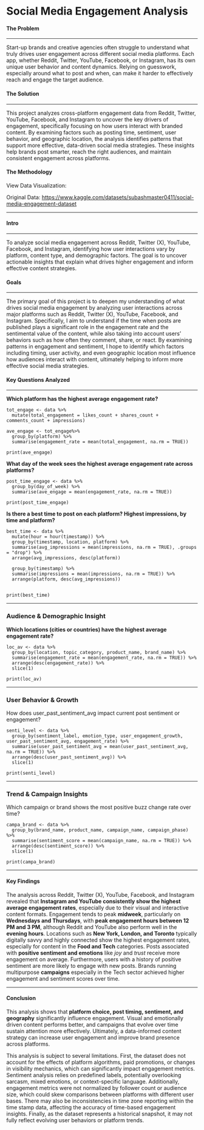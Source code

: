 # Social Media Engagement Analysis


#### The Problem

------------------------------------------------------------------------

Start-up brands and creative agencies often struggle to understand what truly drives user engagement across different social media platforms. Each app, whether Reddit, Twitter, YouTube, Facebook, or Instagram, has its own unique user behavior and content dynamics. Relying on guesswork, especially around what to post and when, can make it harder to effectively reach and engage the target audience.

#### The Solution

------------------------------------------------------------------------

This project analyzes cross-platform engagement data from Reddit, Twitter, YouTube, Facebook, and Instagram to uncover the key drivers of engagement, specifically focusing on how users interact with branded content. By examining factors such as posting time, sentiment, user behavior, and geographic location, the analysis identifies patterns that support more effective, data-driven social media strategies. These insights help brands post smarter, reach the right audiences, and maintain consistent engagement across platforms.

#### The Methodology

View Data Visualization:

Original Data: <https://www.kaggle.com/datasets/subashmaster0411/social-media-engagement-dataset>

------------------------------------------------------------------------

#### Intro

------------------------------------------------------------------------

To analyze social media engagement across Reddit, Twitter (X), YouTube, Facebook, and Instagram, identifying how user interactions vary by platform, content type, and demographic factors. The goal is to uncover actionable insights that explain what drives higher engagement and inform effective content strategies.

#### Goals

------------------------------------------------------------------------

The primary goal of this project is to deepen my understanding of what drives social media engagement by analyzing user interactions across major platforms such as Reddit, Twitter (X), YouTube, Facebook, and Instagram. Specifically, I aim to understand if the time when posts are published plays a significant role in the engagement rate and the sentimental value of the content, while also taking into account users’ behaviors such as how often they comment, share, or react. By examining patterns in engagement and sentiment, I hope to identify which factors including timing, user activity, and even geographic location most influence how audiences interact with content, ultimately helping to inform more effective social media strategies.


#### Key Questions Analyzed

------------------------------------------------------------------------

**Which platform has the highest average engagement rate?**

```         
tot_engage <- data %>%
  mutate(total_engagement = likes_count + shares_count + comments_count + impressions)

ave_engage <- tot_engage%>%
  group_by(platform) %>%
  summarise(engagement_rate = mean(total_engagement, na.rm = TRUE)) 

print(ave_engage)
```

**What day of the week sees the highest average engagement rate across platforms?**

```         
post_time_engage <- data %>%
  group_by(day_of_week) %>%
  summarise(ave_engage = mean(engagement_rate, na.rm = TRUE))

print(post_time_engage)
```

**Is there a best time to post on each platform? Highest impressions, by time and platform?**

```         
best_time <- data %>%
  mutate(hour = hour(timestamp)) %>%
  group_by(timestamp, location, platform) %>%
  summarise(avg_impressions = mean(impressions, na.rm = TRUE), .groups = "drop") %>%
  arrange(avg_impressions, desc(platform))
  
  group_by(timestamp) %>%
  summarise(impressions = mean(impressions, na.rm = TRUE)) %>%
  arrange(platform, desc(avg_impressions))


print(best_time)
```

------------------------------------------------------------------------

### **Audience & Demographic Insight**

**Which locations (cities or countries) have the highest average engagement rate?**

```         
loc_av <- data %>%
  group_by(location, topic_category, product_name, brand_name) %>%
  summarise(engagement_rate = mean(engagement_rate, na.rm = TRUE)) %>%
  arrange(desc(engagement_rate)) %>%
  slice(1)

print(loc_av)
```

------------------------------------------------------------------------

### **User Behavior & Growth**

How does user_past_sentiment_avg impact current post sentiment or engagement?

```         
senti_level <- data %>% 
  group_by(sentiment_label, emotion_type, user_engagement_growth, user_past_sentiment_avg, engagement_rate) %>%
  summarise(user_past_sentiment_avg = mean(user_past_sentiment_avg, na.rm = TRUE)) %>%
  arrange(desc(user_past_sentiment_avg)) %>%
  slice(1)

print(senti_level)
```

------------------------------------------------------------------------

### **Trend & Campaign Insights**

Which campaign or brand shows the most positive buzz change rate over time?

```         
campa_brand <- data %>%
  group_by(brand_name, product_name, campaign_name, campaign_phase) %>%
  summarise(sentiment_score = mean(campaign_name, na.rm = TRUE)) %>% 
  arrange(desc(sentiment_score)) %>%
  slice(1)

print(campa_brand)
```

------------------------------------------------------------------------

#### **Key Findings**

The analysis across Reddit, Twitter (X), YouTube, Facebook, and Instagram revealed that **Instagram and YouTube consistently show the highest average engagement rates**, especially due to their visual and interactive content formats. Engagement tends to peak **midweek**, particularly on **Wednesdays and Thursdays**, with **peak engagement hours between 12 PM and 3 PM**, although Reddit and YouTube also perform well in the **evening hours**. Locations such as **New York, London, and Toronto** typically digitally savvy and highly connected show the highest engagement rates, especially for content in the **Food and Tech** categories. Posts associated with **positive sentiment and emotions** like *joy* and *trust* receive more engagement on average. Furthermore, users with a history of positive sentiment are more likely to engage with new posts. Brands running multipurpose **campaigns** especially in the Tech sector achieved higher engagement and sentiment scores over time.

------------------------------------------------------------------------

#### **Conclusion**

This analysis shows that **platform choice, post timing, sentiment, and geography** significantly influence engagement. Visual and emotionally driven content performs better, and campaigns that evolve over time sustain attention more effectively. Ultimately, a data-informed content strategy can increase user engagement and improve brand presence across platforms.


This analysis is subject to several limitations. First, the dataset does not account for the effects of platform algorithms, paid promotions, or changes in visibility mechanics, which can significantly impact engagement metrics. Sentiment analysis relies on predefined labels, potentially overlooking sarcasm, mixed emotions, or context-specific language. Additionally, engagement metrics were not normalized by follower count or audience size, which could skew comparisons between platforms with different user bases. There may also be inconsistencies in time zone reporting within the time stamp data, affecting the accuracy of time-based engagement insights. Finally, as the dataset represents a historical snapshot, it may not fully reflect evolving user behaviors or platform trends.
